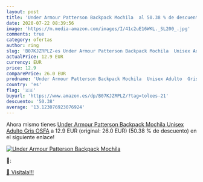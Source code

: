 ```yaml
---
layout: post
title: 'Under Armour Patterson Backpack Mochila  al 50.38 % de descuento'
date: 2020-07-22 08:39:56
image: 'https://m.media-amazon.com/images/I/41c2uE16WKL._SL200_.jpg'
comments: true
category: ofertas
author: ring
slug: 'B07KJZRPLZ-es Under Armour Patterson Backpack Mochila  Unisex Adulto  Gris  OSFA'
actualPrice: 12.9 EUR
currency: EUR
price: 12.9
comparePrice: 26.0 EUR
prodname: 'Under Armour Patterson Backpack Mochila  Unisex Adulto  Gris  OSFA'
country: 'es'
flag: '🇪🇸'
buyurl: 'https://www.amazon.es/dp/B07KJZRPLZ/?tag=tolees-21'
descuento: '50.38'
average: '13.123076923076924'
---
```


Ahora mismo tienes [Under Armour Patterson Backpack Mochila  Unisex Adulto  Gris  OSFA](https://www.amazon.es/dp/B07KJZRPLZ/?tag=tolees-21) a 12.9 EUR (original: 26.0 EUR) (50.38 %  de descuento) en el siguiente enlace!

[![Under Armour Patterson Backpack Mochila ](https://m.media-amazon.com/images/I/41c2uE16WKL._SL200_.jpg)](https://www.amazon.es/dp/B07KJZRPLZ/?tag=tolees-21)

🔎:


[🛒 Visítala!!!](https://www.amazon.es/dp/B07KJZRPLZ/?tag=tolees-21)
